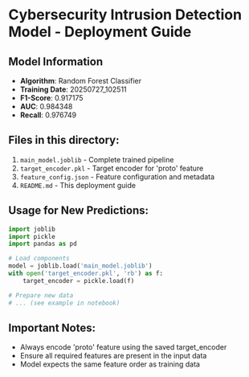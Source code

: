 # Cybersecurity Intrusion Detection Model - Deployment Guide

## Model Information
- **Algorithm**: Random Forest Classifier
- **Training Date**: 20250727_102511
- **F1-Score**: 0.917175  
- **AUC**: 0.984348  
- **Recall**: 0.976749
  
## Files in this directory:
1. `main_model.joblib` - Complete trained pipeline
2. `target_encoder.pkl` - Target encoder for 'proto' feature
3. `feature_config.json` - Feature configuration and metadata
4. `README.md` - This deployment guide

## Usage for New Predictions:
```python
import joblib
import pickle
import pandas as pd

# Load components
model = joblib.load('main_model.joblib')
with open('target_encoder.pkl', 'rb') as f:
    target_encoder = pickle.load(f)

# Prepare new data
# ... (see example in notebook)
```

## Important Notes:
- Always encode 'proto' feature using the saved target_encoder
- Ensure all required features are present in the input data
- Model expects the same feature order as training data
